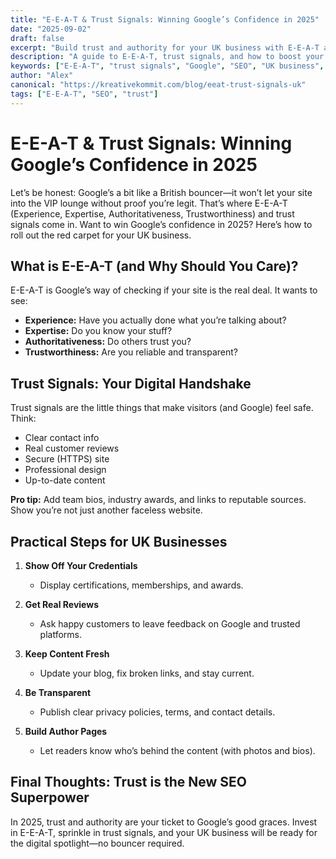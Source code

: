 ```yaml
---
title: "E-E-A-T & Trust Signals: Winning Google’s Confidence in 2025"
date: "2025-09-02"
draft: false
excerpt: "Build trust and authority for your UK business with E-E-A-T and modern trust signals."
description: "A guide to E-E-A-T, trust signals, and how to boost your site’s credibility for Google in 2025."
keywords: ["E-E-A-T", "trust signals", "Google", "SEO", "UK business", "2025"]
author: "Alex"
canonical: "https://kreativekommit.com/blog/eeat-trust-signals-uk"
tags: ["E-E-A-T", "SEO", "trust"]
---
```


# E-E-A-T & Trust Signals: Winning Google’s Confidence in 2025


Let’s be honest: Google’s a bit like a British bouncer—it won’t let your site into the VIP lounge without proof you’re legit. That’s where E-E-A-T (Experience, Expertise, Authoritativeness, Trustworthiness) and trust signals come in. Want to win Google’s confidence in 2025? Here’s how to roll out the red carpet for your UK business.

## What is E-E-A-T (and Why Should You Care)?

E-E-A-T is Google’s way of checking if your site is the real deal. It wants to see:
- **Experience:** Have you actually done what you’re talking about?
- **Expertise:** Do you know your stuff?
- **Authoritativeness:** Do others trust you?
- **Trustworthiness:** Are you reliable and transparent?

## Trust Signals: Your Digital Handshake

Trust signals are the little things that make visitors (and Google) feel safe. Think:
- Clear contact info
- Real customer reviews
- Secure (HTTPS) site
- Professional design
- Up-to-date content

**Pro tip:** Add team bios, industry awards, and links to reputable sources. Show you’re not just another faceless website.

## Practical Steps for UK Businesses

1. **Show Off Your Credentials**
	- Display certifications, memberships, and awards.

2. **Get Real Reviews**
	- Ask happy customers to leave feedback on Google and trusted platforms.

3. **Keep Content Fresh**
	- Update your blog, fix broken links, and stay current.

4. **Be Transparent**
	- Publish clear privacy policies, terms, and contact details.

5. **Build Author Pages**
	- Let readers know who’s behind the content (with photos and bios).

## Final Thoughts: Trust is the New SEO Superpower

In 2025, trust and authority are your ticket to Google’s good graces. Invest in E-E-A-T, sprinkle in trust signals, and your UK business will be ready for the digital spotlight—no bouncer required.

